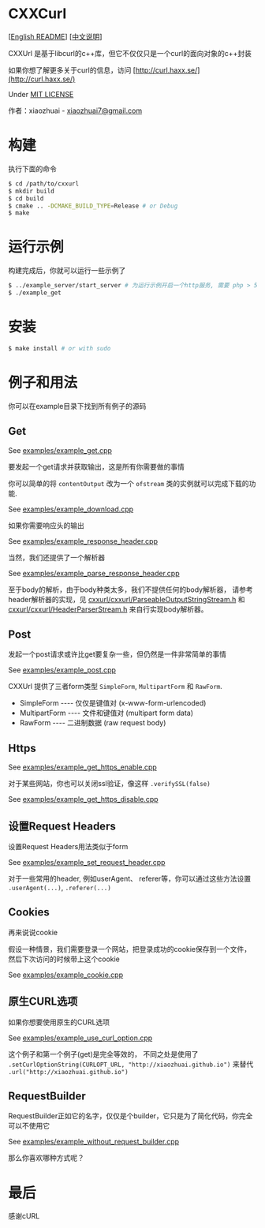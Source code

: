 # CXXCurl

[[English README](README.md)] [[中文说明](README_CN.md)]

CXXUrl 是基于libcurl的c++库，但它不仅仅只是一个curl的面向对象的c++封装

如果你想了解更多关于curl的信息，访问 [http://curl.haxx.se/](http://curl.haxx.se/)

Under [MIT LICENSE](LICENSE)

作者：xiaozhuai - [xiaozhuai7@gmail.com](xiaozhuai7@gmail.com)

# 构建

执行下面的命令

```bash
$ cd /path/to/cxxurl
$ mkdir build
$ cd build
$ cmake .. -DCMAKE_BUILD_TYPE=Release # or Debug
$ make
```

# 运行示例

构建完成后，你就可以运行一些示例了

```bash
$ ../example_server/start_server # 为运行示例开启一个http服务, 需要 php > 5.6
$ ./example_get
```

# 安装

```bash
$ make install # or with sudo
```

# 例子和用法

你可以在example目录下找到所有例子的源码

## Get

See [examples/example_get.cpp](examples/example_get.cpp)

要发起一个get请求并获取输出，这是所有你需要做的事情

你可以简单的将 `contentOutput` 改为一个 `ofstream` 类的实例就可以完成下载的功能.

See [examples/example_download.cpp](examples/example_download.cpp)

如果你需要响应头的输出

See [examples/example_response_header.cpp](examples/example_response_header.cpp)

当然，我们还提供了一个解析器

See [examples/example_parse_response_header.cpp](examples/example_parse_response_header.cpp)

至于body的解析，由于body种类太多，我们不提供任何的body解析器，
请参考header解析器的实现，见 [cxxurl/cxxurl/ParseableOutputStringStream.h](cxxurl/cxxurl/ParseableOutputStringStream.h)
和 [cxxurl/cxxurl/HeaderParserStream.h](cxxurl/cxxurl/HeaderParserStream.h)
来自行实现body解析器。

## Post

发起一个post请求或许比get要复杂一些，但仍然是一件非常简单的事情

See [examples/example_post.cpp](examples/example_post.cpp)

CXXUrl 提供了三者form类型 `SimpleForm`, `MultipartForm` 和 `RawForm`.
* SimpleForm ---- 仅仅是键值对 (x-www-form-urlencoded)
* MultipartForm ---- 文件和键值对 (multipart form data)
* RawForm ---- 二进制数据 (raw request body)

## Https

See [examples/example_get_https_enable.cpp](examples/example_get_https_enable.cpp)

对于某些网站，你也可以关闭ssl验证，像这样 `.verifySSL(false)`

See [examples/example_get_https_disable.cpp](examples/example_get_https_disable.cpp)

## 设置Request Headers

设置Request Headers用法类似于form

See [examples/example_set_request_header.cpp](examples/example_set_request_header.cpp)

对于一些常用的header, 例如userAgent、 referer等，你可以通过这些方法设置 `.userAgent(...)`, `.referer(...)`

## Cookies

再来说说cookie

假设一种情景，我们需要登录一个网站，把登录成功的cookie保存到一个文件，然后下次访问的时候带上这个cookie

See [examples/example_cookie.cpp](examples/example_cookie.cpp)

## 原生CURL选项

如果你想要使用原生的CURL选项

See [examples/example_use_curl_option.cpp](examples/example_use_curl_option.cpp)

这个例子和第一个例子(get)是完全等效的，
不同之处是使用了 `.setCurlOptionString(CURLOPT_URL, "http://xiaozhuai.github.io")` 来替代 `.url("http://xiaozhuai.github.io")`

## RequestBuilder

RequestBuilder正如它的名字，仅仅是个builder，它只是为了简化代码，你完全可以不使用它

See [examples/example_without_request_builder.cpp](examples/example_without_request_builder.cpp)

那么你喜欢哪种方式呢？

# 最后
感谢cURL
